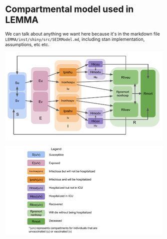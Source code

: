 # Compartmental model used in LEMMA

We can talk about anything we want here because it's in the markdown file `LEMMA/inst/shiny/src/SEIRModel.md`, including stan implementation, assumptions, etc etc.

![compartment](SEIRModel.png "SEIR compartmental model")

![legend](SEIRModelLegend.png "legend")
